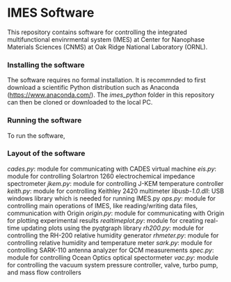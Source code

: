 # IMES Software

This repository contains software for controlling the integrated multifunctional envinrmental system (IMES) at Center for Nanophase Materials Sciences (CNMS) at Oak Ridge National Laboratory (ORNL).

### Installing the software

The software requires no formal installation. It is recommnded to first download a scientific Python distribution such as Anaconda (https://www.anaconda.com/). The *imes_python* folder in this repository can then be cloned or downloaded to the local PC.

### Running the software

To run the software, 


### Layout of the software



*cades.py*: module for communicating with CADES virtual machine
*eis.py*: module for controlling Solartron 1260 electrochemical impedance spectrometer
*jkem.py*: module for controlling J-KEM temperature controller
*keith.py*:	module for controlling Keithley 2420 multimeter
*libusb-1.0.dll*: USB windows library which is needed for running IMES.py
*ops.py*:	module for controlling main operations of IMES, like reading/writing data files, communication with Origin
*origin.py*: module for communicating with Origin for plotting experimental results
*realtimeplot.py*: module for creating real-time updating plots using the pyqtgraph library
*rh200.py*:	module for controlling the RH-200 relative humidity generator
*rhmeter.py*: module for controlling relative humidity and temperature meter
*sark.py*: module for controlling SARK-110 antenna analyzer for QCM measurements
*spec.py*: module for controlling Ocean Optics optical spectormeter
*vac.py*: module for controlling the vacuum system pressure controller, valve, turbo pump, and mass flow controllers

